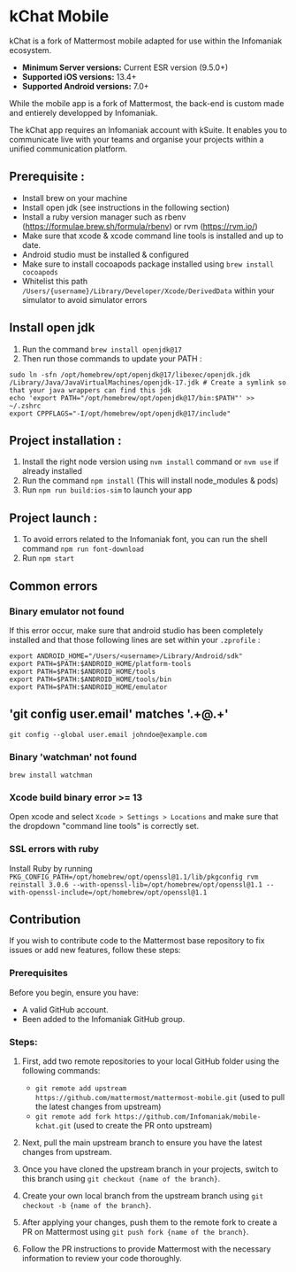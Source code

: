 # kChat Mobile

kChat is a fork of Mattermost mobile adapted for use within the Infomaniak ecosystem.

- **Minimum Server versions:** Current ESR version (9.5.0+)
- **Supported iOS versions:** 13.4+
- **Supported Android versions:** 7.0+

While the mobile app is a fork of Mattermost, the back-end is custom made and entierely developped by Infomaniak.

The kChat app requires an Infomaniak account with kSuite. It enables you to communicate live with your teams and organise your projects within a unified communication platform.

## Prerequisite :

- Install brew on your machine
- Install open jdk (see instructions in the following section)
- Install a ruby version manager such as rbenv (https://formulae.brew.sh/formula/rbenv) or rvm (https://rvm.io/)
- Make sure that xcode & xcode command line tools is installed and up to date.
- Android studio must be installed & configured
- Make sure to install cocoapods package installed using `brew install cocoapods`
- Whitelist this path `/Users/{username}/Library/Developer/Xcode/DerivedData` within your simulator to avoid simulator errors

## Install open jdk

1. Run the command `brew install openjdk@17`
2. Then run those commands to update your PATH :

```
sudo ln -sfn /opt/homebrew/opt/openjdk@17/libexec/openjdk.jdk /Library/Java/JavaVirtualMachines/openjdk-17.jdk # Create a symlink so that your java wrappers can find this jdk
echo 'export PATH="/opt/homebrew/opt/openjdk@17/bin:$PATH"' >> ~/.zshrc
export CPPFLAGS="-I/opt/homebrew/opt/openjdk@17/include"
```

## Project installation :

1. Install the right node version using `nvm install` command or `nvm use` if already installed
2. Run the command `npm install` (This will install node_modules & pods)
3. Run `npm run build:ios-sim` to launch your app

## Project launch :

1. To avoid errors related to the Infomaniak font, you can run the shell command `npm run font-download`
2. Run `npm start`

## Common errors

### Binary emulator not found

If this error occur, make sure that android studio has been completely installed and that those following lines are set within your `.zprofile` :

```
export ANDROID_HOME="/Users/<username>/Library/Android/sdk"
export PATH=$PATH:$ANDROID_HOME/platform-tools
export PATH=$PATH:$ANDROID_HOME/tools
export PATH=$PATH:$ANDROID_HOME/tools/bin
export PATH=$PATH:$ANDROID_HOME/emulator
```

## 'git config user.email' matches '.+@.+'

```
git config --global user.email johndoe@example.com
```

### Binary 'watchman' not found

```
brew install watchman
```

### Xcode build binary error >= 13

Open xcode and select `Xcode > Settings > Locations` and make sure that the dropdown "command line tools" is correctly set.

### SSL errors with ruby

Install Ruby by running `PKG_CONFIG_PATH=/opt/homebrew/opt/openssl@1.1/lib/pkgconfig rvm reinstall 3.0.6 --with-openssl-lib=/opt/homebrew/opt/openssl@1.1 --with-openssl-include=/opt/homebrew/opt/openssl@1.1`

## Contribution

If you wish to contribute code to the Mattermost base repository to fix issues or add new features, follow these steps:

### Prerequisites

Before you begin, ensure you have:

- A valid GitHub account.
- Been added to the Infomaniak GitHub group.

### Steps:

1. First, add two remote repositories to your local GitHub folder using the following commands:

   - `git remote add upstream https://github.com/mattermost/mattermost-mobile.git` (used to pull the latest changes from upstream)
   - `git remote add fork https://github.com/Infomaniak/mobile-kchat.git` (used to create the PR onto upstream)

2. Next, pull the main upstream branch to ensure you have the latest changes from upstream.

3. Once you have cloned the upstream branch in your projects, switch to this branch using `git checkout {name of the branch}`.

4. Create your own local branch from the upstream branch using `git checkout -b {name of the branch}`.

5. After applying your changes, push them to the remote fork to create a PR on Mattermost using `git push fork {name of the branch}`.

6. Follow the PR instructions to provide Mattermost with the necessary information to review your code thoroughly.
